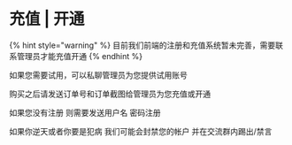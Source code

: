 # 充值 | 开通

{% hint style="warning" %}
目前我们前端的注册和充值系统暂未完善，需要联系管理员才能充值开通
{% endhint %}

如果您需要试用，可以私聊管理员为您提供试用账号

购买之后请发送订单号和订单截图给管理员为您充值或开通

如果您没有注册 则需要发送用户名 密码注册

如果你逆天或者你要是犯病 我们可能会封禁您的帐户 并在交流群内踢出/禁言

